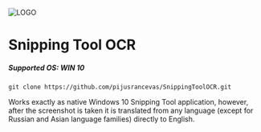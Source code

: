 ![LOGO](https://github.com/pijusrancevas/SnippingToolOCR/master/LOGO.png)

# Snipping Tool OCR

##### Supported OS: WIN 10

```
git clone https://github.com/pijusrancevas/SnippingToolOCR.git
```

Works exactly as native Windows 10 Snipping Tool application, however, after the screenshot is taken it is translated from any language (except for Russian and Asian language families) directly to English.
